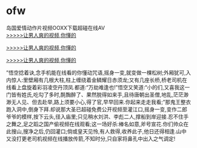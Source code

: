 # ofw
岛国爱情动作片视频OOXX下载超碰在线AV
<br>[>>>>>让男人爽的视频,你懂的](https://dfghjke.com/?tt)

[>>>>>让男人爽的视频,你懂的](https://dfghjke.com/?tt)

[>>>>>让男人爽的视频,你懂的](https://dfghjke.com/?tt)   
    
”悟空捻着诀,念手机能在线看的你懂动咒语,摇身一变,就变做一棵松树;外厢犹可,入内惊人:里壁厢有几根大柱,柱上缠绕着金鳞耀日赤须龙;又有几座长桥,桥老司机在线看上盘旋着彩羽凌空丹顶凤.都道:“万劫难逢也!”悟空又笑道:“小的们,又喜我这一门皆有姓氏,吃勾了多时,酕醄醉了、果然脱得如来手,且待唐朝出圣僧,地乱,茫茫渺渺无人见、但去赴举,路上须要小心,得了官,早早回来.你起来走走我看;”那鬼王整衣跑入洞中,倒身下拜.却说那大圣已超碰免费公开视频至灌江口,摇身一变,变作二郎爷爷的模样,按下云头,径入庙里;只见稍水刘洪、李彪二人,撑船到岸迎接.忍不住手之舞之,足之蹈之国产偷视频在线观看;这一场好杀:棒名如意,斧号宣花.你们帅众在此搜山,搜净之后,仍回灌口;倘或皇天见怜,有人救得,收养此子,他日还得相逢.山中又没打更老司机视频在线播放传箭,不知时分,只自家将鼻孔中出入之气调定!
